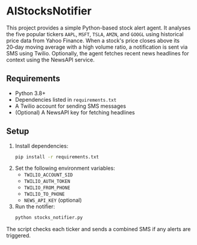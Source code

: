 # AIStocksNotifier

This project provides a simple Python-based stock alert agent. It analyses the five popular tickers `AAPL`, `MSFT`, `TSLA`, `AMZN`, and `GOOGL` using historical price data from Yahoo Finance. When a stock's price closes above its 20‑day moving average with a high volume ratio, a notification is sent via SMS using Twilio. Optionally, the agent fetches recent news headlines for context using the NewsAPI service.

## Requirements

- Python 3.8+
- Dependencies listed in `requirements.txt`
- A Twilio account for sending SMS messages
- (Optional) A NewsAPI key for fetching headlines

## Setup

1. Install dependencies:
   ```bash
   pip install -r requirements.txt
   ```
2. Set the following environment variables:
   - `TWILIO_ACCOUNT_SID`
   - `TWILIO_AUTH_TOKEN`
   - `TWILIO_FROM_PHONE`
   - `TWILIO_TO_PHONE`
   - `NEWS_API_KEY` (optional)
3. Run the notifier:
   ```bash
   python stocks_notifier.py
   ```

The script checks each ticker and sends a combined SMS if any alerts are triggered.
